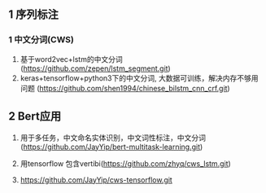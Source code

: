 ## 1 序列标注
### 1 中文分词(CWS)
1. 基于word2vec+lstm的中文分词(https://github.com/zepen/lstm_segment.git)
2. keras+tensorflow+python3下的中文分词, 大数据可训练，解决内存不够用问题 (https://github.com/shen1994/chinese_bilstm_cnn_crf.git)


## 2 Bert应用
1. 用于多任务，中文命名实体识别，中文词性标注，中文分词(https://github.com/JayYip/bert-multitask-learning.git)

2. 用tensorflow 包含vertibi(https://github.com/zhyq/cws_lstm.git)

3. https://github.com/JayYip/cws-tensorflow.git
